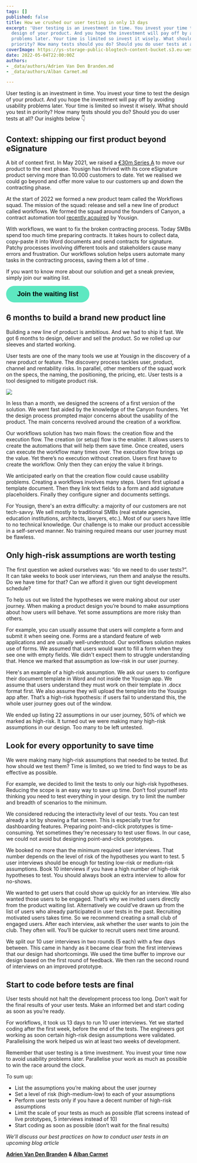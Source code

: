 ```yaml
---
tags: []
published: false
title: How we crushed our user testing in only 13 days
excerpt: 'User testing is an investment in time. You invest your time to test the
  design of your product. And you hope the investment will pay off by avoiding usability
  problems later. Your time is limited so invest it wisely. What should you test in
  priority? How many tests should you do? Should you do user tests at all? '
coverImage: https://ys-storage-public-blogtech-content-bucket.s3.eu-west-3.amazonaws.com/User_test.png
date: 2022-05-04T22:00:00Z
authors:
- _data/authors/Adrien Van Den Branden.md
- _data/authors/Alban Carmet.md

---
```

User testing is an investment in time. You invest your time to test the design of your product. And you hope the investment will pay off by avoiding usability problems later. Your time is limited so invest it wisely. What should you test in priority? How many tests should you do? Should you do user tests at all? Our insights below 👇

## Context: shipping our first product beyond eSignature

A bit of context first. In May 2021, we raised a [€30m Series A](https://yousign.com/blog/yousign-raises-30-million-euros) to move our product to the next phase. Yousign has thrived with its core eSignature product serving more than 10.000 customers to date. Yet we realised we could go beyond and offer more value to our customers up and down the contracting phase.

At the start of 2022 we formed a new product team called the Workflows squad. The mission of the squad: release and sell a new line of product called workflows. We formed the squad around the founders of Canyon, a contract automation tool [recently acquired](https://yousign.com/blog/yousign-acquires-canyon) by Yousign.

With workflows, we want to fix the broken contracting process. Today SMBs spend too much time preparing contracts. It takes hours to collect data, copy-paste it into Word documents and send contracts for signature. Patchy processes involving different tools and stakeholders cause many errors and frustration. Our workflows solution helps users automate many tasks in the contracting process, saving them a lot of time .

If you want to know more about our solution and get a sneak preview, simply join our waiting list.

<button data-tf-popup="KOeFbioi" data-tf-iframe-props="title=Workflows - EN - Simplified WL EXT" data-tf-medium="snippet" data-tf-hidden="source=bloguserresearch" style="all:unset;font-family:Helvetica,Arial,sans-serif;display:inline-block;max-width:100%;white-space:nowrap;overflow:hidden;text-overflow:ellipsis;background-color:#5DE8C1;color:#000000;font-size:18px;border-radius:22px;padding:0 30px;font-weight:bold;height:45px;cursor:pointer;line-height:45px;text-align:center;margin:0;text-decoration:none;">Join the waiting list</button><script src="//embed.typeform.com/next/embed.js"></script>

## 6 months to build a brand new product line

Building a new line of product is ambitious. And we had to ship it fast. We got 6 months to design, deliver and sell the product. So we rolled up our sleeves and started working.

User tests are one of the many tools we use at Yousign in the discovery of a new product or feature. The discovery process tackles user, product, channel and rentability risks. In parallel, other members of the squad work on the specs, the naming, the positioning, the pricing, etc. User tests is a tool designed to mitigate product risk.

![](https://ys-storage-public-blogtech-content-bucket.s3.eu-west-3.amazonaws.com/Diagram.png)

In less than a month, we designed the screens of a first version of the solution. We went fast aided by the knowledge of the Canyon founders. Yet the design process prompted major concerns about the usability of the product. The main concerns revolved around the creation of a workflow.

Our workflows solution has two main flows: the creation flow and the execution flow. The creation (or setup) flow is the enabler. It allows users to create the automations that will help them save time. Once created, users can execute the workflow many times over. The execution flow brings up the value. Yet there’s no execution without creation. Users first have to create the workflow. Only then they can enjoy the value it brings.

We anticipated early on that the creation flow could cause usability problems. Creating a workflows involves many steps. Users first upload a template document. Then they link text fields to a form and add signature placeholders. Finally they configure signer and documents settings.

For Yousign, there's an extra difficulty: a majority of our customers are not tech-savvy. We sell mostly to traditional SMBs (real estate agencies, education institutions, architects, lawyers, etc.). Most of our users have little to no technical knowledge. Our challenge is to make our product accessible in a self-served manner. No training required means our user journey must be flawless.

## Only high-risk assumptions are worth testing

The first question we asked ourselves was: “do we need to do user tests?”. It can take weeks to book user interviews, run them and analyse the results. Do we have time for that? Can we afford it given our tight development schedule?

To help us out we listed the hypotheses we were making about our user journey. When making a product design you’re bound to make assumptions about how users will behave. Yet some assumptions are more risky than others.

For example, you can usually assume that users will complete a form and submit it when seeing one. Forms are a standard feature of web applications and are usually well-understood. Our workflows solution makes use of forms. We assumed that users would want to fill a form when they see one with empty fields. We didn't expect them to struggle understanding that. Hence we marked that assumption as low-risk in our user journey.

Here's an example of a high-risk assumption. We ask our users to configure their document template in Word and not inside the Yousign app. We assume that users understand they must work on their template in .docx format first. We also assume they will upload the template into the Yousign app after. That’s a high-risk hypothesis: if users fail to understand this, the whole user journey goes out of the window.

We ended up listing 22 assumptions in our user journey, 50% of which we marked as high-risk. It turned out we were making many high-risk assumptions in our design. Too many to be left untested.

## Look for every opportunity to save time

We were making many high-risk assumptions that needed to be tested. But how should we test them? Time is limited, so we tried to find ways to be as effective as possible.

For example, we decided to limit the tests to only our high-risk hypotheses. Reducing the scope is an easy way to save up time. Don’t fool yourself into thinking you need to test everything in your design. try to limit the number and breadth of scenarios to the minimum.

We considered reducing the interactivity level of our tests. You can test already a lot by showing a flat screen. This is especially true for dashboarding features. Preparing point-and-click prototypes is time-consuming. Yet sometimes they're necessary to test user flows. In our case, we could not avoid but designing point-and-click prototypes.

We booked no more than the minimum required user interviews. That number depends on the level of risk of the hypotheses you want to test. 5 user interviews should be enough for testing low-risk or medium-risk assumptions. Book 10 interviews if you have a high number of high-risk hypotheses to test. You should always book an extra interview to allow for no-shows.

We wanted to get users that could show up quickly for an interview. We also wanted those users to be engaged. That’s why we invited users directly from the product waiting list. Alternatively we could’ve drawn up from the list of users who already participated in user tests in the past. Recruiting motivated users takes time. So we recommend creating a small club of engaged users. After each interview, ask whether the user wants to join the club. They often will. You’ll be quicker to recruit users next time around.

We split our 10 user interviews in two rounds (5 each) with a few days between. This came in handy as it became clear from the first interviews that our design had shortcomings. We used the time buffer to improve our design based on the first round of feedback. We then ran the second round of interviews on an improved prototype.

## Start to code before tests are final

User tests should not halt the development process too long. Don’t wait for the final results of your user tests. Make an informed bet and start coding as soon as you’re ready.

For workflows, it took us 13 days to run 10 user interviews. Yet we started coding after the first week, before the end of the tests. The engineers got working as soon certain high-risk design assumptions were validated. Parallelising the work helped us win at least two weeks of development.

Remember that user testing is a time investment. You invest your time now to avoid usability problems later. Parallelise your work as much as possible to win the race around the clock.

To sum up:

* List the assumptions you’re making about the user journey
* Set a level of risk (high-medium-low) to each of your assumptions
* Perform user tests only if you have a decent number of high-risk assumptions
* Limit the scale of your tests as much as possible (flat screens instead of live prototypes, 5 interviews instead of 10)
* Start coding as soon as possible (don’t wait for the final results)

_We’ll discuss our best practices on how to conduct user tests in an upcoming blog article_

[**Adrien Van Den Branden**](https://www.linkedin.com/in/adrienvandenbranden/) **&** [**Alban Carmet**](https://www.linkedin.com/in/twitalban/)